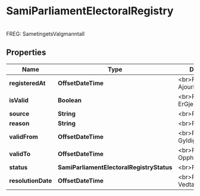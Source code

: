 

# SamiParliamentElectoralRegistry

<br>FREG: SametingetsValgmanntall

## Properties

| Name | Type | Description | Notes |
|------------ | ------------- | ------------- | -------------|
|**registeredAt** | **OffsetDateTime** | &lt;br&gt;FREG: Ajourholdstidspunkt |  [optional] |
|**isValid** | **Boolean** | &lt;br&gt;FREG: ErGjeldende |  [optional] |
|**source** | **String** | &lt;br&gt;FREG: Kilde |  [optional] |
|**reason** | **String** | &lt;br&gt;FREG: Aarsak |  [optional] |
|**validFrom** | **OffsetDateTime** | &lt;br&gt;FREG: Gyldighetstidspunkt |  [optional] |
|**validTo** | **OffsetDateTime** | &lt;br&gt;FREG: Opphoerstidspunkt |  [optional] |
|**status** | **SamiParliamentElectoralRegistryStatus** | &lt;br&gt;FREG: Status |  [optional] |
|**resolutionDate** | **OffsetDateTime** | &lt;br&gt;FREG: Vedtaksdato |  [optional] |



